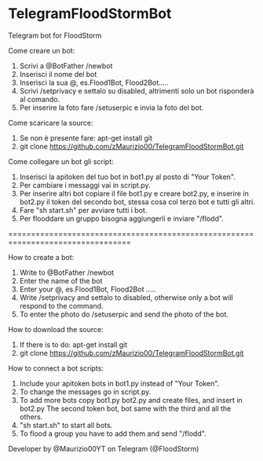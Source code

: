 # TelegramFloodStormBot
Telegram bot for FloodStorm

Come creare un bot:
1. Scrivi a @BotFather /newbot
2. Inserisci il nome del bot
3. Inserisci la sua @, es.Flood1Bot, Flood2Bot.....
4. Scrivi /setprivacy e settalo su disabled, altrimenti solo un bot risponderà al comando.
5. Per inserire la foto fare /setuserpic e invia la foto del bot.

Come scaricare la source:
1. Se non è presente fare: apt-get install git
2. git clone https://github.com/zMaurizio00/TelegramFloodStormBot.git

Come collegare un bot gli script:
1. Inserisci la apitoken del tuo bot in bot1.py al posto di "Your Token".
2. Per cambiare i messaggi vai in script.py.
3. Per inserire altri bot copiare il file bot1.py e creare bot2.py, e inserire in bot2.py 
   il token del secondo bot, stessa cosa col terzo bot e tutti gli altri.
4. Fare "sh start.sh" per avviare tutti i bot.
5. Per flooddare un gruppo bisogna aggiungerli e inviare "/flodd".

=================================================================================

How to create a bot:
1. Write to @BotFather /newbot
2. Enter the name of the bot
3. Enter your @, es.Flood1Bot, Flood2Bot .....
4. Write /setprivacy and settalo to disabled, otherwise only a bot will respond to the command.
5. To enter the photo do /setuserpic and send the photo of the bot.

How to download the source:
1. If there is to do: apt-get install git
2. git clone https://github.com/zMaurizio00/TelegramFloodStormBot.git

How to connect a bot scripts:
1. Include your apitoken bots in bot1.py instead of "Your Token".
2. To change the messages go in script.py.
3. To add more bots copy bot1.py bot2.py and create files, and insert in bot2.py
   The second token bot, bot same with the third and all the others.
4. "sh start.sh" to start all bots.
5. To flood a group you have to add them and send "/flodd".

Developer by @Maurizio00YT on Telegram (@FloodStorm)
